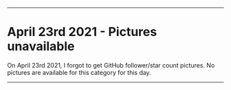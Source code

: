 
***

# April 23rd 2021 - Pictures unavailable

On April 23rd 2021, I forgot to get GitHub follower/star count pictures. No pictures are available for this category for this day.

***
